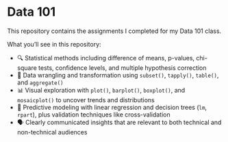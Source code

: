 # Data 101

This repository contains the assignments I completed for my Data 101 class.

What you’ll see in this repository:
-  🔍 Statistical methods including difference of means, p-values, chi-square tests, confidence levels, and multiple hypothesis correction  
-  🔧 Data wrangling and transformation using `subset()`, `tapply()`, `table()`, and `aggregate()` 
-  📊 Visual exploration with `plot()`, `barplot()`, `boxplot()`, and `mosaicplot()` to uncover trends and distributions  
-  🤖 Predictive modeling with linear regression and decision trees (`lm`, `rpart`), plus validation techniques like cross-validation  
-  🗣️ Clearly communicated insights that are relevant to both technical and non-technical audiences 
